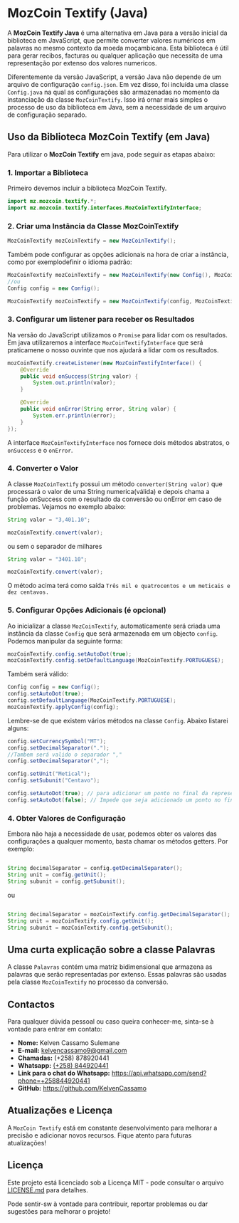 # MozCoin Textify (Java)

A **MozCoin Textify Java** é uma alternativa em Java para a versão inicial da biblioteca em JavaScript, que permite converter valores numéricos em palavras no mesmo contexto da moeda moçambicana. Esta biblioteca é útil para gerar recibos, facturas ou qualquer aplicação que necessita de uma representação por extenso dos valores numericos.  

Diferentemente da versão JavaScript, a versão Java não depende de um arquivo de configuração `config.json`. Em vez disso, foi incluída uma classe `Config.java` na qual as configurações são armazenadas no momento da instanciação da classe `MozCoinTextify`. Isso irá ornar mais simples o processo de uso da biblioteca em Java, sem a necessidade de um arquivo de configuração separado.

## Uso da Biblioteca MozCoin Textify (em Java)
Para utilizar o **MozCoin Textify** em java, pode seguir as etapas abaixo:

### 1. Importar a Biblioteca

Primeiro devemos incluir a biblioteca MozCoin Textify.
````java
import mz.mozcoin.textify.*;
import mz.mozcoin.textify.interfaces.MozCoinTextifyInterface;
`````
### 2. Criar uma Instância da Classe MozCoinTextify

````java
MozCoinTextify mozCoinTextify = new MozCoinTextify();
````
Também pode configurar as opções adicionais na hora de criar a instância, como por exemplodefinir o idioma padrão:

````java
MozCoinTextify mozCoinTextify = new MozCoinTextify(new Config(), MozCoinTextify.PORTUGUESE);
//ou
Config config = new Config();

MozCoinTextify mozCoinTextify = new MozCoinTextify(config, MozCoinTextify.PORTUGUESE);

````
### 3. Configurar um listener para receber os Resultados
Na versão do JavaScript utilizamos o `Promise` para lidar com os resultados. Em java utilizaremos a interface `MozCoinTextifyInterface` que será praticamene o nosso ouvinte que nos ajudará a lidar com os resultados.

````java
mozCoinTextify.createListener(new MozCoinTextifyInterface() {
    @Override
    public void onSuccess(String valor) {
        System.out.println(valor);
    }

    @Override
    public void onError(String error, String valor) {
        System.err.println(error);
    }
});
````
A interface `MozCoinTextifyInterface` nos fornece dois métodos abstratos, o `onSuccess` e o `onError`.

### 4. Converter o Valor

A classe `MozCoinTextify` possui um método `converter(String valor)` que processará o valor de uma String numerica(válida) e depois chama a função onSuccess com o resultado da conversão ou onError em caso de problemas. Vejamos no exemplo abaixo:

`````java
String valor = "3,401.10";

mozCoinTextify.convert(valor);

``````
ou sem o separador de milhares
`````java
String valor = "3401.10";

mozCoinTextify.convert(valor);

``````

O método acima terá como saída `Três mil e quatrocentos e um meticais e dez centavos.`


### 5. Configurar Opções Adicionais (é opcional)

Ao inicializar a classe `MozCoinTextify`, automaticamente será criada uma instância da classe `Config` que será armazenada em um objecto `config`.
Podemos manipular da seguinte forma:

````java
mozCoinTextify.config.setAutoDot(true);
mozCoinTextify.config.setDefaultLanguage(MozCoinTextify.PORTUGUESE);

````
Também será válido:

````java
Config config = new Config();
config.setAutoDot(true);
config.setDefaultLanguage(MozCoinTextify.PORTUGUESE);
mozCoinTextify.applyConfig(config);
````
Lembre-se de que existem vários métodos na classe `Config`. Abaixo listarei alguns:

````java
config.setCurrencySymbol("MT");
config.setDecimalSeparator(".");
//Tambem será valido o separador "," 
config.setDecimalSeparator(",");

config.setUnit("Metical");
config.setSubunit("Centavo");

config.setAutoDot(true); // para adicionar um ponto no final da representação
config.setAutoDot(false); // Impede que seja adicionado um ponto no final da representação
````

### 4. Obter Valores de Configuração

Embora não haja a necessidade de usar, podemos obter os valores das configurações a qualquer momento, basta chamar os métodos getters. Por exemplo:
````java

String decimalSeparator = config.getDecimalSeparator();
String unit = config.getUnit();
String subunit = config.getSubunit();
````

ou

````java

String decimalSeparator = mozCoinTextify.config.getDecimalSeparator();
String unit = mozCoinTextify.config.getUnit();
String subunit = mozCoinTextify.config.getSubunit();
````



## Uma curta explicação sobre a classe Palavras
A classe `Palavras` contém uma matriz bidimensional que armazena as palavras que serão representadas por extenso. 
Essas palavras são usadas pela classe `MozCoinTextify` no processo da conversão.



## Contactos

Para qualquer dúvida pessoal ou caso queira conhecer-me, sinta-se à vontade para entrar em contato:

-   **Nome:** Kelven Cassamo Sulemane
-   **E-mail:** kelvencassamo9@gmail.com
-   **Chamadas:** (+258) 878920441
-   **Whatsapp:** [(+258) 844920441](https://api.whatsapp.com/send?phone=+258844920441)
-   **Link para o chat do Whatsapp:** https://api.whatsapp.com/send?phone=+258844920441
-   **GitHub:** https://github.com/KelvenCassamo




## Atualizações e Licença

A `MozCoin Textify` está em constante desenvolvimento para melhorar a precisão e adicionar novos recursos. Fique atento para futuras atualizações!

## Licença
Este projeto está licenciado sob a Licença MIT - pode consultar o arquivo [LICENSE.md](https://github.com/KelvenCassamo/MozCoin-Textify-java/blob/main/LICENSE) para detalhes.

Pode sentir-sw à vontade para contribuir, reportar problemas ou dar sugestões para melhorar o projeto!

